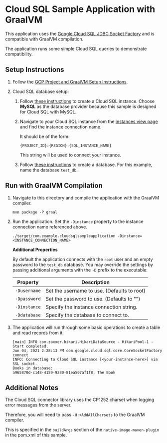# Cloud SQL Sample Application with GraalVM

This application uses the [Google Cloud SQL JDBC Socket Factory](https://github.com/GoogleCloudPlatform/cloud-sql-jdbc-socket-factory) and is compatible with GraalVM compilation.

The application runs some simple Cloud SQL queries to demonstrate compatibility.

## Setup Instructions

1. Follow the [GCP Project and GraalVM Setup Instructions](../../README.md).

2.  Cloud SQL database setup:
  
    1. Follow [these instructions](https://cloud.google.com/sql/docs/mysql/create-instance) to create a Cloud SQL instance.
       Choose **MySQL** as the database provider because this sample is designed for Cloud SQL with MySQL.
       
    2. Navigate to your Cloud SQL instance from the [instances view page](https://console.cloud.google.com/sql/instances) and find the instance connection name.
       
       It should be of the form:
       ```
       {PROJECT_ID}:{REGION}:{SQL_INSTANCE_NAME}
       ```
       
       This string will be used to connect your instance.
    
    3. Follow [these instructions](https://cloud.google.com/sql/docs/mysql/create-manage-databases#create) to create a database.
       For this example, name the database `test_db`.
    
## Run with GraalVM Compilation

1. Navigate to this directory and compile the application with the GraalVM compiler.

    ```
    mvn package -P graal
    ```

2. Run the application. Set the `-Dinstance` property to the instance connection name referenced above.

   ```
   ./target/com.example.cloudsqlsampleapplication -Dinstance=<INSTANCE_CONNECTION_NAME>
   ```
   
   **Additional Properties**
   
   By default the application connects with the `root` user and an empty password to the `test_db` database.
   You may override the settings by passing additional arguments with the `-D` prefix to the executable:
   
   | Property        | Description                                 |
   | --------------- | ------------------------------------------- |
   | `-Dusername`    | Set the username to use. (Defaults to root) |
   | `-Dpassword`    | Set the password to use. (Defaults to "")   |
   | `-Dinstance`    | Specify the instance connection string.     |
   | `-Ddatabase`    | Specify the database to connect to.         |
   
3. The application will run through some basic operations to create a table and read records from it.

    ```
    [main] INFO com.zaxxer.hikari.HikariDataSource - HikariPool-1 - Start completed.
    Jun 04, 2021 2:28:13 PM com.google.cloud.sql.core.CoreSocketFactory connect
    INFO: Connecting to Cloud SQL instance [<your-instance-here>] via SSL socket.
    Books in database:
    a965870d-c148-4159-9280-81ea507af1f8, The Book
    ```
   
## Additional Notes

The Cloud SQL connector library uses the CP1252 charset when logging error messages from the server.

Therefore, you will need to pass `-H:+AddAllCharsets` to the GraalVM compiler.

This is specified in the `buildArgs` section of the `native-image-maven-plugin` in the pom.xml of this sample.
